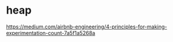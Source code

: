 # heap
https://medium.com/airbnb-engineering/4-principles-for-making-experimentation-count-7a5f1a5268a
